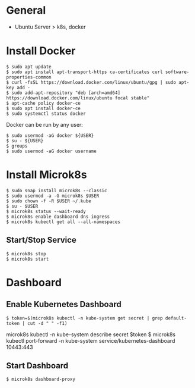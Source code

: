 # General

* Ubuntu Server > k8s, docker

# Install Docker

    $ sudo apt update
    $ sudo apt install apt-transport-https ca-certificates curl software-properties-common
    $ curl -fsSL https://download.docker.com/linux/ubuntu/gpg | sudo apt-key add -
    $ sudo add-apt-repository "deb [arch=amd64] https://download.docker.com/linux/ubuntu focal stable"
    $ apt-cache policy docker-ce
    $ sudo apt install docker-ce
    $ sudo systemctl status docker
    
Docker can be run by any user:  
    
    $ sudo usermod -aG docker ${USER}
    $ su - ${USER}
    $ groups
    $ sudo usermod -aG docker username

# Install Microk8s

    $ sudo snap install microk8s --classic
    $ sudo usermod -a -G microk8s $USER
    $ sudo chown -f -R $USER ~/.kube
    $ su - $USER
    $ microk8s status --wait-ready
    $ microk8s enable dashboard dns ingress
    $ microk8s kubectl get all --all-namespaces

## Start/Stop Service

    $ microk8s stop
    $ microk8s start
    
# Dashboard
    
## Enable Kubernetes Dashboard

    $ token=$(microk8s kubectl -n kube-system get secret | grep default-token | cut -d " " -f1)
microk8s kubectl -n kube-system describe secret $token
    $ microk8s kubectl port-forward -n kube-system service/kubernetes-dashboard 10443:443
    
## Start Dashboard

    $ microk8s dashboard-proxy
